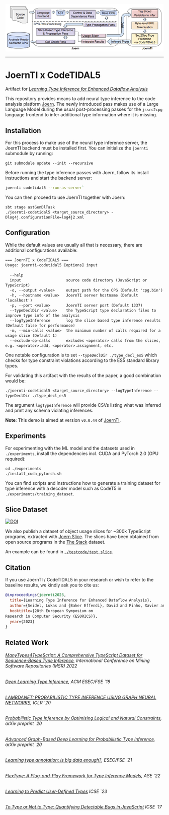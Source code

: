 <p align="center">
  <img src="arch_overview.png" width="800">
</p>

-------------------------------------

# JoernTI x CodeTIDAL5

Artifact for [_Learning Type Inference for Enhanced Dataflow Analysis_](#Citation)

This repository provides means to add neural type inference to the code analysis platform [Joern](https://github.com/joernio/joern).
The newly introduced pass makes use of a Large Language Model during the usual post-processing passes for the `jssrc2cpg` language frontend to infer additional type information where it is missing.  

## Installation
For this process to make use of the neural type inference server, the JoernTI backend must be installed first.
You can initialize the `joernti` submodule by running:
```
git submodule update --init --recursive
```  
Before running the type inference passes with Joern, follow its install instructions and start the backend server: 
```bash
joernti codetidal5 --run-as-server`
``` 

You can then proceed to use JoernTI together with Joern:
```
sbt stage astGenDlTask
./joernti-codetidal5 <target_source_directory> -Dlog4j.configurationFile=log4j2.xml
```

## Configuration
While the default values are usually all that is necessary, there are additional configurations available:

```
=== JoernTI x CodeTIDAL5 ===
Usage: joernti-codetidal5 [options] input

  --help
  input                    source code directory (JavaScript or TypeScript)
  -o, --output <value>     output path for the CPG (Default 'cpg.bin')
  -h, --hostname <value>   JoernTI server hostname (Default 'localhost')
  -p, --port <value>       JoernTI server port (Default 1337)
  --typeDeclDir <value>    the TypeScript type declaration files to improve type info of the analysis
  --logTypeInference       log the slice based type inference results (Default false for performance)
  -m, --min-calls <value>  the minimum number of calls required for a usage slice (Default 1)
  --exclude-op-calls       excludes <operator> calls from the slices, e.g. <operator>.add, <operator>.assignment, etc.
```

One notable configuration is to set `--typeDeclDir ./type_decl_es5` which checks for type constraint violations
according to the ES5 standard library types.

For validating this artifact with the results of the paper, a good combination would be:
```
./joernti-codetidal5 <target_source_directory> --logTypeInference --typeDeclDir ./type_decl_es5
```

The argument `logTypeInference` will provide CSVs listing what was inferred and print any schema violating inferences.

**Note**: This demo is aimed at version `v0.0.44` of [JoernTI](https://github.com/joernio/type-inference-models/releases/tag/v0.0.44). 

## Experiments
For experimenting with the ML model and the datasets used in `./experiments`, install the dependencies incl. CUDA and 
PyTorch 2.0 (GPU required):
```shell
cd ./experiments
./install_cuda_pytorch.sh
```  

You can find scripts and instructions how to generate a training dataset for type inference with a decoder model such as CodeT5 in `./experiments/training_dataset`.

## Slice Dataset
[![DOI](https://zenodo.org/badge/DOI/10.5281/zenodo.8321614.svg)](https://doi.org/10.5281/zenodo.8321614)

We also publish a dataset of object usage slices for ~300k TypeScript programs, extracted with [Joern Slice](https://github.com/joernio/joern/blob/master/joern-cli/JOERN_SLICE.md).
The slices have been obtained from open source programs in the [The Stack](https://huggingface.co/datasets/bigcode/the-stack) dataset.

An example can be found in [`./testcode/test_slice`](testcode/test_slice).

## Citation
If you use JoernTI / CodeTIDAL5 in your research or wish to refer to the baseline results, we kindly ask you to cite us:
```bibtex
@inproceedings{joernti2023,
  title={Learning Type Inference for Enhanced Dataflow Analysis},
  author={Seidel, Lukas and {Baker Effendi}, David and Pinho, Xavier and Rieck, Konrad and {van der Merwe}, Brink and Yamaguchi, Fabian},
  booktitle={28th European Symposium on
Research in Computer Security (ESORICS)},
  year={2023}
}
```

## Related Work

###### [ManyTypes4TypeScript: A Comprehensive TypeScript Dataset for Sequence-Based Type Inference](https://www.kevinrjesse.com/pdfs/ManyTypes4TypeScript.pdf), International Conference on Mining Software Repositories (MSR) 2022

###### [Deep Learning Type Inference](https://vhellendoorn.github.io/fse2018-j2t.pdf), ACM ESEC/FSE `18

###### [LAMBDANET: PROBABILISTIC TYPE INFERENCE USING GRAPH NEURAL NETWORKS](https://openreview.net/pdf?id=Hkx6hANtwH), ICLR `20

###### [Probabilistic Type Inference by Optimising Logical and Natural Constraints](https://arxiv.org/pdf/2004.00348.pdf), arXiv preprint `20

###### [Advanced Graph-Based Deep Learning for Probabilistic Type Inference](https://arxiv.org/pdf/2009.05949.pdf), arXiv preprint `20

###### [Learning type annotation: is big data enough?](https://dl.acm.org/doi/abs/10.1145/3468264.3473135), ESEC/FSE `21

###### [FlexType: A Plug-and-Play Framework for Type Inference Models](https://dl.acm.org/doi/abs/10.1145/3551349.3559527), ASE `22

###### [Learning to Predict User-Defined Types](https://dl.acm.org/doi/10.1109/TSE.2022.3178945) ICSE `23

###### [To Type or Not to Type: Quantifying Detectable Bugs in JavaScript](https://ieeexplore.ieee.org/document/7985711) ICSE `17